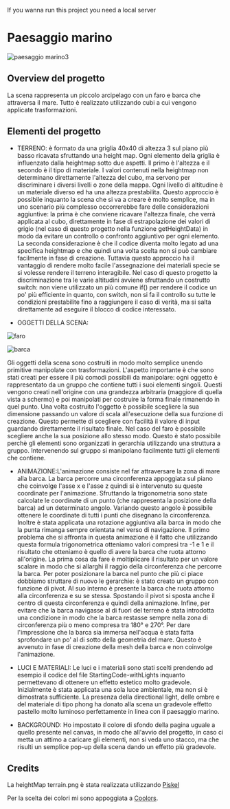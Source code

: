 
If you wanna run this project you need a local server 

# Paesaggio marino

![paesaggio marino3](https://user-images.githubusercontent.com/79991821/149623708-25f0a9d7-80c8-43e7-8523-4a9609e5636e.JPG)

## Overview del progetto

La scena rappresenta un piccolo arcipelago con un faro e barca che attraversa il mare. Tutto è realizzato utilizzando cubi a cui vengono applicate trasformazioni. 

## Elementi del progetto

- TERRENO: è formato da una griglia 40x40 di altezza 3 sul piano più basso ricavata sfruttando una height map. Ogni elemento della griglia è influenzato dalla heightmap sotto due aspetti. Il primo è l'altezza e il secondo è il tipo di materiale. 
I valori contenuti nella heightmap non determinano direttamente l'altezza del cubo, ma servono per discriminare i diversi livelli o zone della mappa. Ogni livello di altitudine è un materiale diverso ed ha una altezza prestabilita. Questo approccio è possibile inquanto la scena che si va a creare è molto semplice, ma in uno scenario più complesso occorrerebbe fare delle considerazioni aggiuntive: la prima è che conviene ricavare l'altezza finale, che verrà applicata al cubo, direttamente in fase di estrapolazione dei valori di grigio (nel caso di questo progetto nella funzione getHeightData) in modo da evitare un controllo o confronto aggiuntivo per ogni elemento. La seconda considerazione è che il codice diventa molto legato ad una specifica heightmap e che quindi una volta scelta non si può cambiare facilmente in fase di creazione. Tuttavia questo approccio ha il vantaggio di rendere molto facile l'assegnazione dei materiali specie se si volesse rendere il terreno interagibile. 
Nel caso di questo progetto la discriminazione tra le varie altitudini avviene sfruttando un costrutto switch: non viene utilizzato un più comune if() per rendere il codice un po' più efficiente in quanto, con switch, non si fa il controllo su tutte le condizioni prestabilite fino a raggiungere il caso di verità, ma si salta direttamente ad eseguire il blocco di codice interessato. 

- OGGETTI DELLA SCENA:

![faro](https://user-images.githubusercontent.com/79991821/149623871-43f1fb78-2127-450f-a53f-fcddb6cdefd9.JPG)

![barca](https://user-images.githubusercontent.com/79991821/149623891-d6b8e373-e86e-47fe-b25f-5fe91f1c91af.JPG)

Gli oggetti della scena sono costruiti in modo molto semplice unendo primitive manipolate con trasformazioni. L'aspetto importante è che sono stati creati per essere il più comodi possibili da manipolare: ogni oggetto è rappresentato da un gruppo che contiene tutti i suoi elementi singoli. Questi vengono creati nell'origine con una grandezza arbitraria (maggiore di quella vista a schermo) e poi manipolati per costruire la forma finale rimanendo in quel punto. Una volta costruito l'oggetto è possibile scegliere la sua dimensione passando un valore di scala all'esecuzione della sua funzione di creazione. Questo permette di scegliere con facilità il valore di input guardando direttamente il risultato finale. Nel caso del faro è possibile scegliere anche la sua posizione allo stesso modo. Questo è stato possibile perchè gli elementi sono organizzati in gerarchia utilizzando una struttura a gruppo. Intervenendo sul gruppo si manipolano facilmente tutti gli elementi che contiene.

- ANIMAZIONE:L'animazione consiste nel far attraversare la zona di mare alla barca. La barca percorre una circonferenza appoggiata sul piano che coinvolge l'asse x e l'asse z quindi si è intervenuto su queste coordinate per l'animazione. Sfruttando la trigonometria sono state calcolate le coordinate di un punto (che rappresenta la posizione della barca) ad un determinato angolo. Variando questo angolo è possibile ottenere le coordinate di tutti i punti che disegnano la circonferenza. Inoltre è stata applicata una rotazione aggiuntiva alla barca in modo che la punta rimanga sempre orientata nel verso di navigazione. Il primo problema che si affronta in questa animazione è il fatto che utilizzando questa formula trigonometrica otteniamo valori compresi tra -1 e 1 e il risultato che otteniamo è quello di avere la barca che ruota attorno all'origine. La prima cosa da fare è moltiplicare il risultato per un valore scalare in modo che si allarghi il raggio della circonferenza che percorre la barca. Per poter posizionare la barca nel punto che più ci piace dobbiamo struttare di nuovo le gerarchie: è stato creato un gruppo con funzione di pivot. Al suo interno è presente la barca che ruota attorno alla circonferenza e su se stessa. Spostando il pivot si sposta anche il centro di questa circonferenza e quindi della animazione. Infine, per evitare che la barca navigasse al di fuori del terreno è stata introdotta una condizione in modo che la barca restasse sempre nella zona di circonferenza più o meno compresa tra 180° e 270°.
Per dare l'impressione che la barca sia immersa nell'acqua è stata fatta sprofondare un po' al di sotto della geometria del mare. Questo è avvenuto in fase di creazione della mesh della barca e non coinvolge l'animazione.

- LUCI E MATERIALI:
Le luci e i materiali sono stati scelti prendendo ad esempio il codice del file StartingCode-withLights inquanto permettevano di ottenere un effetto estetico molto gradevole. Inizialmente è stata applicata una sola luce ambientale, ma non si è dimostrata sufficiente. La presenza della directional light, delle ombre e del materiale di tipo phong ha donato alla scena un gradevole effetto pastello molto luminoso perfettamente in linea con il paesaggio marino.

- BACKGROUND: 
Ho impostato il colore di sfondo della pagina uguale a quello presente nel canvas, in modo che all'avvio del progetto, in caso ci metta un attimo a caricare gli elementi, non si veda uno stacco, ma che risulti un semplice pop-up della scena dando un effetto più gradevole.

## Credits

La heightMap terrain.png è stata realizzata utilizzando [Piskel](https://www.piskelapp.com/)

Per la scelta dei colori mi sono appoggiata a [Coolors](https://coolors.co/).


